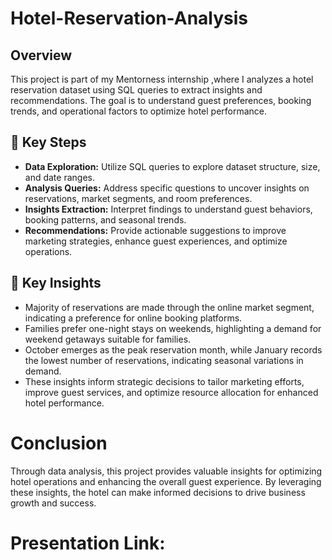 # Hotel-Reservation-Analysis
## Overview
This project is part of my Mentorness internship ,where  I analyzes a hotel reservation dataset using SQL queries to extract insights and recommendations. The goal is to understand guest preferences, booking trends, and operational factors to optimize hotel performance.

## 📌 Key Steps
- **Data Exploration:** Utilize SQL queries to explore dataset structure, size, and date ranges.
- **Analysis Queries:** Address specific questions to uncover insights on reservations, market segments, and room preferences.
- **Insights Extraction:** Interpret findings to understand guest behaviors, booking patterns, and seasonal trends.
- **Recommendations:** Provide actionable suggestions to improve marketing strategies, enhance guest experiences, and optimize operations.

## 📌 Key Insights
- Majority of reservations are made through the online market segment, indicating a preference for online booking platforms.
- Families prefer one-night stays on weekends, highlighting a demand for weekend getaways suitable for families.
- October emerges as the peak reservation month, while January records the lowest number of reservations, indicating seasonal variations in demand.
- These insights inform strategic decisions to tailor marketing efforts, improve guest services, and optimize resource allocation for enhanced hotel performance.

# Conclusion
Through data analysis, this project provides valuable insights for optimizing hotel operations and enhancing the overall guest experience. By leveraging these insights, the hotel can make informed decisions to drive business growth and success.

#  Presentation Link:
